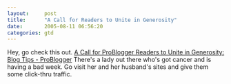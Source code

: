 ```yaml
---
layout:     post
title:      "A Call for Readers to Unite in Generosity"
date:       2005-08-11 06:56:20
categories: gtd
---
```

Hey, go check this out. [A Call for ProBlogger Readers to Unite in Generosity: Blog Tips - ProBlogger](http://www.problogger.net/archives/2005/08/11/a-call-for-problogger-readers-to-unite-in-generosity/) There's a lady out there who's got cancer and is having a bad week. Go visit her and her husband's sites and give them some click-thru traffic. 

